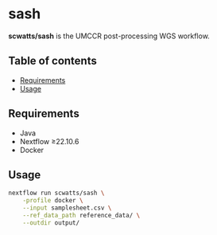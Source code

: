 # sash

**scwatts/sash** is the UMCCR post-processing WGS workflow.

## Table of contents

* [Requirements](#requirements)
* [Usage](#usage)

## Requirements

* Java
* Nextflow ≥22.10.6
* Docker

## Usage

```bash
nextflow run scwatts/sash \
    -profile docker \
    --input samplesheet.csv \
    --ref_data_path reference_data/ \
    --outdir output/
```
